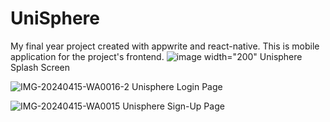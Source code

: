 # UniSphere
My final year project created with appwrite and react-native.
This is mobile application for the project's frontend.
![image width="200"](https://github.com/Suthar-Naresh/unisphere/assets/98461448/bfb1f29e-4b49-441e-b591-5117bba458b2)
Unisphere Splash Screen

![IMG-20240415-WA0016-2](https://github.com/Suthar-Naresh/unisphere/assets/98461448/5487cfbf-ec66-41c3-90cb-62613e0dff83)
Unisphere Login Page

![IMG-20240415-WA0015](https://github.com/Suthar-Naresh/unisphere/assets/98461448/b31c5d21-feed-436a-b509-496b5e35568d)
Unisphere Sign-Up Page
